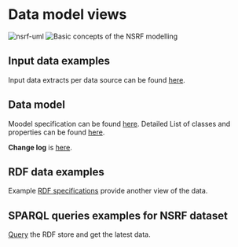 # Data model views
![nsrf-uml](https://user-images.githubusercontent.com/3584062/29658085-5c80f896-88c2-11e7-8fd1-ab33d47b60bb.png)
![Basic concepts of the NSRF modelling](https://www.dropbox.com/s/ly1c06p9zemm7ju/NSRF-UML.png?dl=1)


## Input data examples
Input data extracts per data source can be found [here](https://github.com/YourDataStories/ontology/blob/master/NSRF/Input%20Data%20Example.md).

## Data model
Moodel specification can be found [here](https://github.com/YourDataStories/ontology/blob/master/NSRF/YDS%20NSRF.owl). 
Detailed List of classes and properties can be found [here](https://docs.google.com/spreadsheets/d/1xMiTAk7mXhGPnSU4-qspiYaN15ur4v3J0lU8qYODtzk/edit#gid=481927591).

**Change log** is [here](https://github.com/YourDataStories/ontology/blob/master/Overall%20model/CHANGELOG.md).

## RDF data examples
Example [RDF specifications](https://github.com/YourDataStories/ontology/blob/master/NSRF/RDF%20Data%20Example.md) provide another view of the data.
## SPARQL queries examples for NSRF dataset
[Query](https://github.com/YourDataStories/ontology/blob/master/Overall%20model/SPARQL%20queries.md) the RDF store and get the latest data.
